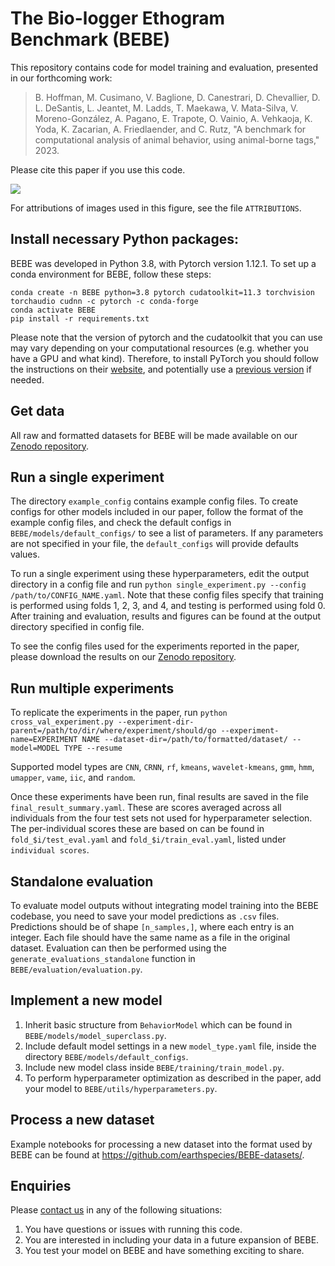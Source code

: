 # The Bio-logger Ethogram Benchmark (BEBE)

This repository contains code for model training and evaluation, presented in our forthcoming work:

> B. Hoffman, M. Cusimano, V. Baglione, D. Canestrari, D. Chevallier, D. L. DeSantis, L. Jeantet, M. Ladds, T. Maekawa, V. Mata-Silva, V. Moreno-González, A. Pagano, E. Trapote, O. Vainio, A. Vehkaoja, K. Yoda, K. Zacarian, A. Friedlaender, and C. Rutz, "A benchmark for computational analysis of animal behavior, using animal-borne tags," 2023.

Please cite this paper if you use this code.

<img src="https://user-images.githubusercontent.com/72874445/228656286-3266a247-1935-451c-b315-6b506f7adc24.png">

For attributions of images used in this figure, see the file `ATTRIBUTIONS`.

## Install necessary Python packages:

BEBE was developed in Python 3.8, with Pytorch version 1.12.1. To set up a conda environment for BEBE, follow these steps:

```
conda create -n BEBE python=3.8 pytorch cudatoolkit=11.3 torchvision torchaudio cudnn -c pytorch -c conda-forge
conda activate BEBE
pip install -r requirements.txt
```

Please note that the version of pytorch and the cudatoolkit that you can use may vary depending on your computational resources (e.g. whether you have a GPU and what kind). Therefore, to install PyTorch you should follow the instructions on their [website](https://pytorch.org/get-started/locally/), and potentially use a [previous version](https://pytorch.org/get-started/previous-versions/) if needed.

## Get data

All raw and formatted datasets for BEBE will be made available on our [Zenodo repository]().

## Run a single experiment

The directory `example_config` contains example config files. To create configs for other models included in our paper, follow the format of the example config files, and check the default configs in `BEBE/models/default_configs/` to see a list of parameters. If any parameters are not specified in your file, the `default_configs` will provide defaults values. 

To run a single experiment using these hyperparameters, edit the output directory in a config file and run `python single_experiment.py --config /path/to/CONFIG_NAME.yaml`. Note that these config files specify that training is performed using folds 1, 2, 3, and 4, and testing is performed using fold 0. After training and evaluation, results and figures can be found at the output directory specified in config file. 

To see the config files used for the experiments reported in the paper, please download the results on our [Zenodo repository]().

## Run multiple experiments

To replicate the experiments in the paper, run `python cross_val_experiment.py --experiment-dir-parent=/path/to/dir/where/experiment/should/go --experiment-name=EXPERIMENT NAME --dataset-dir=/path/to/formatted/dataset/ --model=MODEL TYPE --resume`

Supported model types are `CNN`, `CRNN`, `rf`, `kmeans`, `wavelet-kmeans`, `gmm`, `hmm`, `umapper`, `vame`, `iic`, and `random`.

Once these experiments have been run, final results are saved in the file `final_result_summary.yaml`. These are scores averaged across all individuals from the four test sets not used for hyperparameter selection. The per-individual scores these are based on can be found in `fold_$i/test_eval.yaml` and `fold_$i/train_eval.yaml`, listed under `individual scores`.

## Standalone evaluation

To evaluate model outputs without integrating model training into the BEBE codebase, you need to save your model predictions as `.csv` files. Predictions should be of shape `[n_samples,]`, where each entry is an integer. Each file should have the same name as a file in the original dataset. Evaluation can then be performed using the `generate_evaluations_standalone` function in `BEBE/evaluation/evaluation.py`.

## Implement a new model

1. Inherit basic structure from `BehaviorModel` which can be found in `BEBE/models/model_superclass.py`.
2. Include default model settings in a new `model_type.yaml` file, inside the directory `BEBE/models/default_configs`.
3. Include new model class inside `BEBE/training/train_model.py`.
4. To perform hyperparameter optimization as described in the paper, add your model to `BEBE/utils/hyperparameters.py`.

## Process a new dataset

Example notebooks for processing a new dataset into the format used by BEBE can be found at <https://github.com/earthspecies/BEBE-datasets/>.

## Enquiries

Please [contact us](mailto:benjamin@earthspecies.org) in any of the following situations:

1. You have questions or issues with running this code.
2. You are interested in including your data in a future expansion of BEBE.
3. You test your model on BEBE and have something exciting to share.



